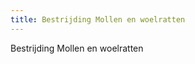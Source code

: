 ```yaml
---
title: Bestrijding Mollen en woelratten
---
```


Bestrijding Mollen en woelratten

<link-container>
<link-button link='{"name": "Welke licentie heb ik nodig?","url": "/licenties/licentie-tool"}' />
</link-container>

